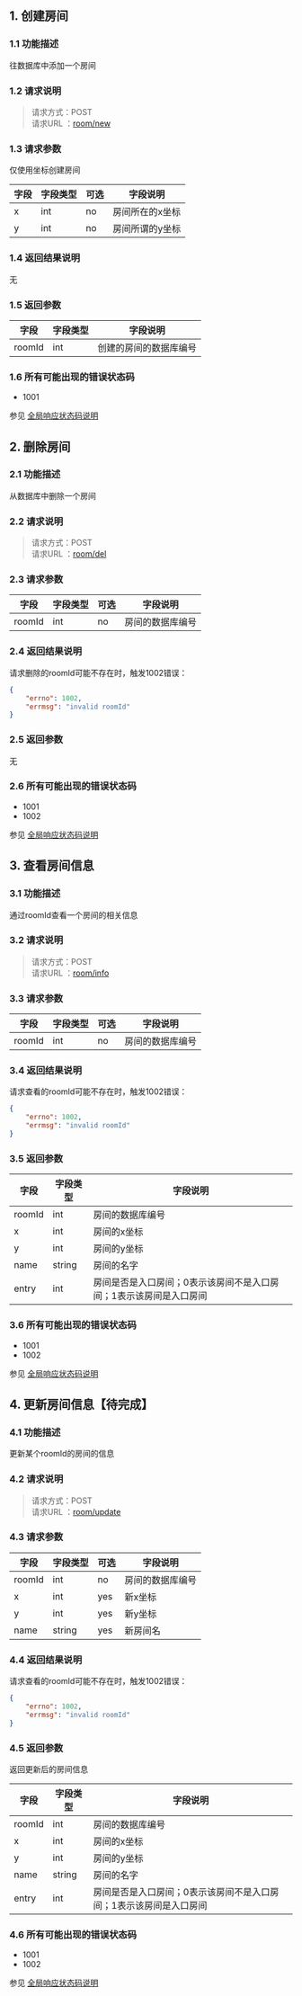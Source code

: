 ## 1. 创建房间
### 1.1 功能描述
往数据库中添加一个房间
### 1.2 请求说明
> 请求方式：POST<br>
> 请求URL ：[room/new](#)

### 1.3 请求参数

仅使用坐标创建房间

| 字段 | 字段类型 | 可选 | 字段说明        |
| ---- | -------- | ---- | --------------- |
| x    | int      | no   | 房间所在的x坐标 |
| y    | int      | no   | 房间所谓的y坐标 |

### 1.4 返回结果说明

无

### 1.5 返回参数
字段       |字段类型       |字段说明
------------|-----------|-----------
roomId       |int        |创建的房间的数据库编号

### 1.6 所有可能出现的错误状态码

* 1001

参见 [全局响应状态码说明](/#2-全局响应状态码说明)



## 2. 删除房间
### 2.1 功能描述
从数据库中删除一个房间
### 2.2 请求说明
> 请求方式：POST<br>
> 请求URL ：[room/del](#)

### 2.3 请求参数
| 字段   | 字段类型 | 可选 | 字段说明         |
| ------ | -------- | ---- | ---------------- |
| roomId | int      | no   | 房间的数据库编号 |

### 2.4 返回结果说明

请求删除的roomId可能不存在时，触发1002错误：

```json
{
    "errno": 1002,
    "errmsg": "invalid roomId"
}
```

### 2.5 返回参数

无

### 2.6 所有可能出现的错误状态码
* 1001
* 1002

参见 [全局响应状态码说明](/#2-全局响应状态码说明)



## 3. 查看房间信息

### 3.1 功能描述

通过roomId查看一个房间的相关信息

### 3.2 请求说明

> 请求方式：POST<br>
> 请求URL ：[room/info](#)

### 3.3 请求参数

| 字段   | 字段类型 | 可选 | 字段说明         |
| ------ | -------- | ---- | ---------------- |
| roomId | int      | no   | 房间的数据库编号 |

### 3.4 返回结果说明

请求查看的roomId可能不存在时，触发1002错误：

```json
{
    "errno": 1002,
    "errmsg": "invalid roomId"
}
```

### 3.5 返回参数

| 字段   | 字段类型 | 字段说明                                                     |
| ------ | -------- | ------------------------------------------------------------ |
| roomId | int      | 房间的数据库编号                                             |
| x      | int      | 房间的x坐标                                                  |
| y      | int      | 房间的y坐标                                                  |
| name   | string   | 房间的名字                                                   |
| entry  | int      | 房间是否是入口房间；0表示该房间不是入口房间；1表示该房间是入口房间 |

### 3.6 所有可能出现的错误状态码

* 1001
* 1002

参见 [全局响应状态码说明](/#2-全局响应状态码说明)

## 4. 更新房间信息【待完成】

### 4.1 功能描述

更新某个roomId的房间的信息

### 4.2 请求说明

> 请求方式：POST<br>
> 请求URL ：[room/update](#)

### 4.3 请求参数

| 字段   | 字段类型 | 可选 | 字段说明         |
| ------ | -------- | ---- | ---------------- |
| roomId | int      | no   | 房间的数据库编号 |
| x      | int      | yes  | 新x坐标          |
| y      | int      | yes  | 新y坐标          |
| name   | string   | yes  | 新房间名         |

### 4.4 返回结果说明

请求查看的roomId可能不存在时，触发1002错误：

```json
{
    "errno": 1002,
    "errmsg": "invalid roomId"
}
```

### 4.5 返回参数

返回更新后的房间信息

| 字段   | 字段类型 | 字段说明                                                     |
| ------ | -------- | ------------------------------------------------------------ |
| roomId | int      | 房间的数据库编号                                             |
| x      | int      | 房间的x坐标                                                  |
| y      | int      | 房间的y坐标                                                  |
| name   | string   | 房间的名字                                                   |
| entry  | int      | 房间是否是入口房间；0表示该房间不是入口房间；1表示该房间是入口房间 |

### 4.6 所有可能出现的错误状态码

* 1001
* 1002

参见 [全局响应状态码说明](/#2-全局响应状态码说明)